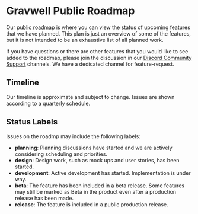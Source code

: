 # Gravwell Public Roadmap

Our [public roadmap](https://github.com/orgs/gravwell/projects/4/views/1) is where you can view the status of upcoming features that we have planned. This plan is just an overview of some of the features, but it is not intended to be an exhaustive list of all planned work. 

If you have questions or there are other features that you would like to see added to the roadmap, please join the discussion in our [Discord Community Support](https://discord.com/invite/gravwell) channels. We have a dedicated channel for feature-request.  


## Timeline

Our timeline is approximate and subject to change. Issues are shown according to a quarterly schedule. 


## Status Labels

Issues on the roadmp may include the following labels:
- **planning**: Planning discussions have started and we are actively considering scheduling and priorities.
- **design**: Design work, such as mock ups and user stories, has been started.
- **development**: Active development has started. Implementation is under way.
- **beta**: The feature has been included in a beta release. Some features may still be marked as Beta in the product even after a production release has been made. 
- **release**: The feature is included in a public production release.
